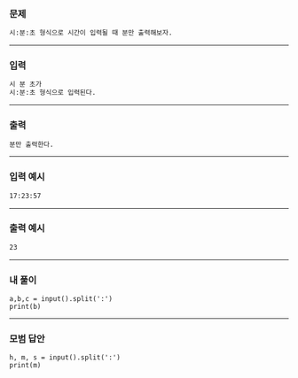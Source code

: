 ### 문제 
```sh
시:분:초 형식으로 시간이 입력될 때 분만 출력해보자.
```
***

### 입력
```sh
시 분 초가
시:분:초 형식으로 입력된다.
```
***

### 출력 
```sh
분만 출력한다.
```
***

### 입력 예시
```sh
17:23:57
```
***

### 출력 예시
```sh
23
```
***

### 내 풀이
~~~
a,b,c = input().split(':')
print(b)
~~~
***

### 모범 답안
~~~
h, m, s = input().split(':')
print(m)
~~~

